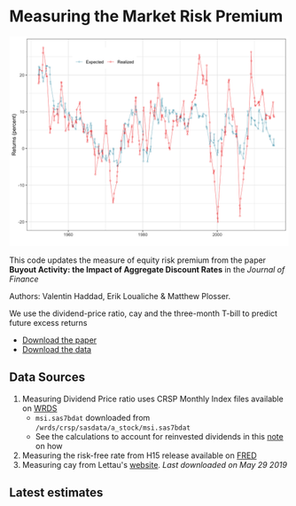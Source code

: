 # Measuring the Market Risk Premium

![](output/predict.png)


This code updates the measure of equity risk premium from the paper **Buyout Activity: the Impact of Aggregate Discount Rates** in the *Journal of Finance*

Authors: Valentin Haddad, Erik Loualiche & Matthew Plosser.

We use the dividend-price ratio, cay and the three-month T-bill to predict future excess returns

+ [Download the paper](http://loualiche.gitlab.io/www/abstract/LBO.html)
+ [Download the data](https://github.com/eloualiche/RiskPremium/releases)


## Data Sources

1. Measuring Dividend Price ratio uses CRSP Monthly Index files available on [WRDS](https://wrds-web.wharton.upenn.edu/wrds/ds/crsp/stock_a/stkmktix.cfm)
   - `msi.sas7bdat` downloaded from `/wrds/crsp/sasdata/a_stock/msi.sas7bdat`
   - See the calculations to account for reinvested dividends in this [note](./doc/dividendpriceratio.pdf) on how 
2. Measuring the risk-free rate from H15 release available on [FRED](https://fred.stlouisfed.org/series/TB3MS
)
3. Measuring cay from Lettau's [website](http://faculty.haas.berkeley.edu/lettau/data_cay.html). *Last downloaded on May 29 2019*



## Latest estimates 



